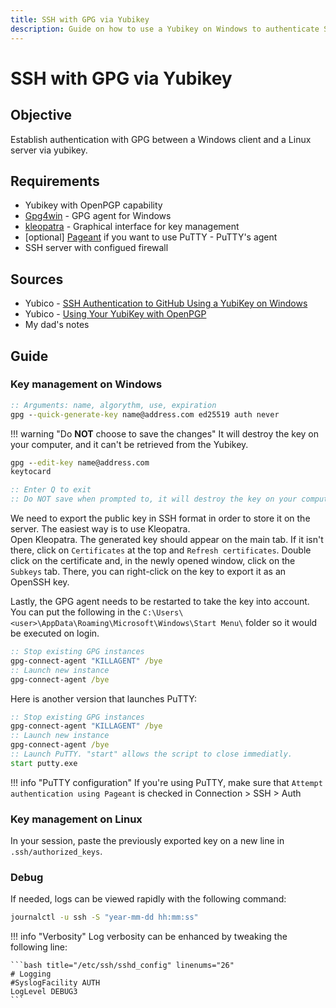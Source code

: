```yaml
---
title: SSH with GPG via Yubikey
description: Guide on how to use a Yubikey on Windows to authenticate SSH sessions with GPG keys
---
```


# SSH with GPG via Yubikey

## Objective

Establish authentication with GPG between a Windows client and a Linux server via yubikey. 

## Requirements

 - Yubikey with OpenPGP capability
 - [Gpg4win](https://www.gpg4win.org/download.html) - GPG agent for Windows
 - [kleopatra](https://apps.kde.org/kleopatra/) - Graphical interface for key management
 - [optional] [Pageant](https://www.chiark.greenend.org.uk/~sgtatham/putty/latest.html) if you want to use PuTTY - PuTTY's agent
 - SSH server with configued firewall

## Sources

 - Yubico - [SSH Authentication to GitHub Using a YubiKey on Windows](https://developers.yubico.com/PGP/SSH_authentication/Windows.html)
 - Yubico - [Using Your YubiKey with OpenPGP](https://support.yubico.com/hc/en-us/articles/360013790259-Using-Your-YubiKey-with-OpenPGP)
 - My dad's notes

## Guide

### Key management on Windows

```bat title="Generate a key"
:: Arguments: name, algorythm, use, expiration
gpg --quick-generate-key name@address.com ed25519 auth never
``` 

!!! warning "Do **NOT** choose to save the changes"
    It will destroy the key on your computer, and it can't be retrieved from the Yubikey.

```bat title="Copy the key to the Yubikey"
gpg --edit-key name@address.com
keytocard

:: Enter Q to exit
:: Do NOT save when prompted to, it will destroy the key on your computer !
```

We need to export the public key in SSH format in order to store it on the server. The easiest way is to use Kleopatra. <br>
Open Kleopatra. The generated key should appear on the main tab. If it isn't there, click on `Certificates` at the top and `Refresh certificates`.  Double click on the certificate and, in the newly opened window, click on the `Subkeys` tab. There, you can right-click on the key to export it as an OpenSSH key. 

Lastly, the GPG agent needs to be restarted to take the key into account. You can put the following in the `C:\Users\<user>\AppData\Roaming\Microsoft\Windows\Start Menu\` folder so it would be executed on login. 

```bat title="GPG_Starter.bat" linenums="1"
:: Stop existing GPG instances
gpg-connect-agent "KILLAGENT" /bye
:: Launch new instance
gpg-connect-agent /bye
``` 

Here is another version that launches PuTTY:

```bat title="launcher.bat" linenums="1"
:: Stop existing GPG instances
gpg-connect-agent "KILLAGENT" /bye
:: Launch new instance
gpg-connect-agent /bye
:: Launch PuTTY. "start" allows the script to close immediatly.
start putty.exe
```

!!! info "PuTTY configuration"
    If you're using PuTTY, make sure that `Attempt authentication using Pageant` is checked in Connection > SSH > Auth 

### Key management on Linux

In your session, paste the previously exported key on a new line in `.ssh/authorized_keys`.

### Debug 

If needed, logs can be viewed rapidly with the following command:

```bash
journalctl -u ssh -S "year-mm-dd hh:mm:ss"
```

!!! info "Verbosity"
    Log verbosity can be enhanced by tweaking the following line:

    ```bash title="/etc/ssh/sshd_config" linenums="26"
    # Logging
    #SyslogFacility AUTH
    LogLevel DEBUG3
    ```



